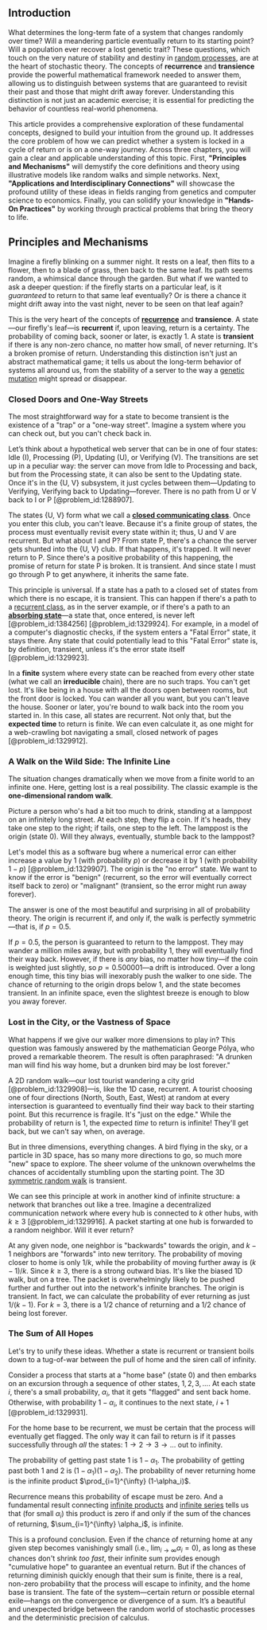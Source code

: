 ## Introduction
What determines the long-term fate of a system that changes randomly over time? Will a meandering particle eventually return to its starting point? Will a population ever recover a lost genetic trait? These questions, which touch on the very nature of stability and destiny in [random processes](@article_id:267993), are at the heart of stochastic theory. The concepts of **recurrence** and **transience** provide the powerful mathematical framework needed to answer them, allowing us to distinguish between systems that are guaranteed to revisit their past and those that might drift away forever. Understanding this distinction is not just an academic exercise; it is essential for predicting the behavior of countless real-world phenomena.

This article provides a comprehensive exploration of these fundamental concepts, designed to build your intuition from the ground up. It addresses the core problem of how we can predict whether a system is locked in a cycle of return or is on a one-way journey. Across three chapters, you will gain a clear and applicable understanding of this topic. First, **"Principles and Mechanisms"** will demystify the core definitions and theory using illustrative models like random walks and simple networks. Next, **"Applications and Interdisciplinary Connections"** will showcase the profound utility of these ideas in fields ranging from genetics and computer science to economics. Finally, you can solidify your knowledge in **"Hands-On Practices"** by working through practical problems that bring the theory to life.

## Principles and Mechanisms

Imagine a firefly blinking on a summer night. It rests on a leaf, then flits to a flower, then to a blade of grass, then back to the same leaf. Its path seems random, a whimsical dance through the garden. But what if we wanted to ask a deeper question: if the firefly starts on a particular leaf, is it *guaranteed* to return to that same leaf eventually? Or is there a chance it might drift away into the vast night, never to be seen on that leaf again?

This is the very heart of the concepts of **[recurrence](@article_id:260818)** and **transience**. A state—our firefly's leaf—is **recurrent** if, upon leaving, return is a certainty. The probability of coming back, sooner or later, is exactly 1. A state is **transient** if there is any non-zero chance, no matter how small, of never returning. It's a broken promise of return. Understanding this distinction isn't just an abstract mathematical game; it tells us about the long-term behavior of systems all around us, from the stability of a server to the way a [genetic mutation](@article_id:165975) might spread or disappear.

### Closed Doors and One-Way Streets

The most straightforward way for a state to become transient is the existence of a "trap" or a "one-way street". Imagine a system where you can check out, but you can't check back in.

Let’s think about a hypothetical web server that can be in one of four states: Idle (I), Processing (P), Updating (U), or Verifying (V). The transitions are set up in a peculiar way: the server can move from Idle to Processing and back, but from the Processing state, it can also be sent to the Updating state. Once it's in the {U, V} subsystem, it just cycles between them—Updating to Verifying, Verifying back to Updating—forever. There is no path from U or V back to I or P [@problem_id:1288907].

The states {U, V} form what we call a **[closed communicating class](@article_id:273043)**. Once you enter this club, you can't leave. Because it's a finite group of states, the process must eventually revisit every state within it; thus, U and V are recurrent. But what about I and P? From state P, there's a chance the server gets shunted into the {U, V} club. If that happens, it's trapped. It will never return to P. Since there's a positive probability of this happening, the promise of return for state P is broken. It is transient. And since state I must go through P to get anywhere, it inherits the same fate.

This principle is universal. If a state has a path to a closed set of states from which there is no escape, it is transient. This can happen if there's a path to a [recurrent class](@article_id:273195), as in the server example, or if there's a path to an **[absorbing state](@article_id:274039)**—a state that, once entered, is never left [@problem_id:1384256] [@problem_id:1329924]. For example, in a model of a computer's diagnostic checks, if the system enters a "Fatal Error" state, it stays there. Any state that could potentially lead to this "Fatal Error" state is, by definition, transient, unless it's the error state itself [@problem_id:1329923].

In a **finite** system where every state can be reached from every other state (what we call an **irreducible** chain), there are no such traps. You can't get lost. It's like being in a house with all the doors open between rooms, but the front door is locked. You can wander all you want, but you can't leave the house. Sooner or later, you're bound to walk back into the room you started in. In this case, all states are recurrent. Not only that, but the **expected time** to return is finite. We can even calculate it, as one might for a web-crawling bot navigating a small, closed network of pages [@problem_id:1329912].

### A Walk on the Wild Side: The Infinite Line

The situation changes dramatically when we move from a finite world to an infinite one. Here, getting lost is a real possibility. The classic example is the **one-dimensional random walk**.

Picture a person who's had a bit too much to drink, standing at a lamppost on an infinitely long street. At each step, they flip a coin. If it's heads, they take one step to the right; if tails, one step to the left. The lamppost is the origin (state 0). Will they always, eventually, stumble back to the lamppost?

Let's model this as a software bug where a numerical error can either increase a value by 1 (with probability $p$) or decrease it by 1 (with probability $1-p$) [@problem_id:1329907]. The origin is the "no error" state. We want to know if the error is "benign" (recurrent, so the error will eventually correct itself back to zero) or "malignant" (transient, so the error might run away forever).

The answer is one of the most beautiful and surprising in all of probability theory. The origin is recurrent if, and only if, the walk is perfectly symmetric—that is, if $p = 0.5$.

If $p=0.5$, the person is guaranteed to return to the lamppost. They may wander a million miles away, but with probability 1, they will eventually find their way back. However, if there is *any* bias, no matter how tiny—if the coin is weighted just slightly, so $p=0.500001$—a drift is introduced. Over a long enough time, this tiny bias will inexorably push the walker to one side. The chance of returning to the origin drops below 1, and the state becomes transient. In an infinite space, even the slightest breeze is enough to blow you away forever.

### Lost in the City, or the Vastness of Space

What happens if we give our walker more dimensions to play in? This question was famously answered by the mathematician George Pólya, who proved a remarkable theorem. The result is often paraphrased: "A drunken man will find his way home, but a drunken bird may be lost forever."

A 2D random walk—our lost tourist wandering a city grid [@problem_id:1329908]—is, like the 1D case, recurrent. A tourist choosing one of four directions (North, South, East, West) at random at every intersection is guaranteed to eventually find their way back to their starting point. But this recurrence is fragile. It's "just on the edge." While the probability of return is 1, the expected *time* to return is infinite! They'll get back, but we can't say when, on average.

But in three dimensions, everything changes. A bird flying in the sky, or a particle in 3D space, has so many more directions to go, so much more "new" space to explore. The sheer volume of the unknown overwhelms the chances of accidentally stumbling upon the starting point. The 3D [symmetric random walk](@article_id:273064) is transient.

We can see this principle at work in another kind of infinite structure: a network that branches out like a tree. Imagine a decentralized communication network where every hub is connected to $k$ other hubs, with $k \ge 3$ [@problem_id:1329916]. A packet starting at one hub is forwarded to a random neighbor. Will it ever return?

At any given node, one neighbor is "backwards" towards the origin, and $k-1$ neighbors are "forwards" into new territory. The probability of moving closer to home is only $1/k$, while the probability of moving further away is $(k-1)/k$. Since $k \ge 3$, there is a strong outward bias. It's like the biased 1D walk, but on a tree. The packet is overwhelmingly likely to be pushed further and further out into the network's infinite branches. The origin is transient. In fact, we can calculate the probability of ever returning as just $1/(k-1)$. For $k=3$, there is a $1/2$ chance of returning and a $1/2$ chance of being lost forever.

### The Sum of All Hopes

Let's try to unify these ideas. Whether a state is recurrent or transient boils down to a tug-of-war between the pull of home and the siren call of infinity.

Consider a process that starts at a "home base" (state 0) and then embarks on an excursion through a sequence of other states, $1, 2, 3, \dots$. At each state $i$, there's a small probability, $\alpha_i$, that it gets "flagged" and sent back home. Otherwise, with probability $1-\alpha_i$, it continues to the next state, $i+1$ [@problem_id:1329931].

For the home base to be recurrent, we must be certain that the process will eventually get flagged. The only way it can fail to return is if it passes successfully through *all* the states: $1 \to 2 \to 3 \to \dots$ out to infinity.

The probability of getting past state 1 is $1-\alpha_1$.
The probability of getting past both 1 and 2 is $(1-\alpha_1)(1-\alpha_2)$.
The probability of never returning home is the infinite product $\prod_{i=1}^{\infty} (1-\alpha_i)$.

Recurrence means this probability of escape must be zero. And a fundamental result connecting [infinite products](@article_id:175839) and [infinite series](@article_id:142872) tells us that (for small $\alpha_i$) this product is zero if and only if the sum of the chances of returning, $\sum_{i=1}^{\infty} \alpha_i$, is infinite.

This is a profound conclusion. Even if the chance of returning home at any given step becomes vanishingly small (i.e., $\lim_{i\to\infty} \alpha_i = 0$), as long as these chances don't shrink *too fast*, their infinite sum provides enough "cumulative hope" to guarantee an eventual return. But if the chances of returning diminish quickly enough that their sum is finite, there is a real, non-zero probability that the process will escape to infinity, and the home base is transient. The fate of the system—certain return or possible eternal exile—hangs on the convergence or divergence of a sum. It’s a beautiful and unexpected bridge between the random world of stochastic processes and the deterministic precision of calculus.